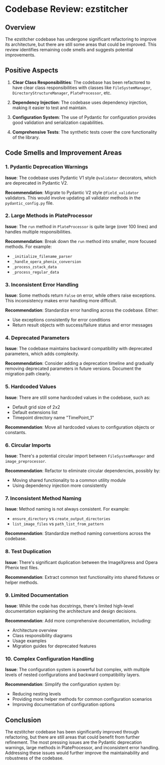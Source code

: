 # Codebase Review: ezstitcher

## Overview

The ezstitcher codebase has undergone significant refactoring to improve its architecture, but there are still some areas that could be improved. This review identifies remaining code smells and suggests potential improvements.

## Positive Aspects

1. **Clear Class Responsibilities**: The codebase has been refactored to have clear class responsibilities with classes like `FileSystemManager`, `DirectoryStructureManager`, `PlateProcessor`, etc.

2. **Dependency Injection**: The codebase uses dependency injection, making it easier to test and maintain.

3. **Configuration System**: The use of Pydantic for configuration provides good validation and serialization capabilities.

4. **Comprehensive Tests**: The synthetic tests cover the core functionality of the library.

## Code Smells and Improvement Areas

### 1. Pydantic Deprecation Warnings

**Issue**: The codebase uses Pydantic V1 style `@validator` decorators, which are deprecated in Pydantic V2.

**Recommendation**: Migrate to Pydantic V2 style `@field_validator` validators. This would involve updating all validator methods in the `pydantic_config.py` file.

### 2. Large Methods in PlateProcessor

**Issue**: The `run` method in `PlateProcessor` is quite large (over 100 lines) and handles multiple responsibilities.

**Recommendation**: Break down the `run` method into smaller, more focused methods. For example:
- `_initialize_filename_parser`
- `_handle_opera_phenix_conversion`
- `_process_zstack_data`
- `_process_regular_data`

### 3. Inconsistent Error Handling

**Issue**: Some methods return `False` on error, while others raise exceptions. This inconsistency makes error handling more difficult.

**Recommendation**: Standardize error handling across the codebase. Either:
- Use exceptions consistently for error conditions
- Return result objects with success/failure status and error messages

### 4. Deprecated Parameters

**Issue**: The codebase maintains backward compatibility with deprecated parameters, which adds complexity.

**Recommendation**: Consider adding a deprecation timeline and gradually removing deprecated parameters in future versions. Document the migration path clearly.

### 5. Hardcoded Values

**Issue**: There are still some hardcoded values in the codebase, such as:
- Default grid size of 2x2
- Default extensions list
- Timepoint directory name "TimePoint_1"

**Recommendation**: Move all hardcoded values to configuration objects or constants.

### 6. Circular Imports

**Issue**: There's a potential circular import between `FileSystemManager` and `image_preprocessor`.

**Recommendation**: Refactor to eliminate circular dependencies, possibly by:
- Moving shared functionality to a common utility module
- Using dependency injection more consistently

### 7. Inconsistent Method Naming

**Issue**: Method naming is not always consistent. For example:
- `ensure_directory` vs `create_output_directories`
- `list_image_files` vs `path_list_from_pattern`

**Recommendation**: Standardize method naming conventions across the codebase.

### 8. Test Duplication

**Issue**: There's significant duplication between the ImageXpress and Opera Phenix test files.

**Recommendation**: Extract common test functionality into shared fixtures or helper methods.

### 9. Limited Documentation

**Issue**: While the code has docstrings, there's limited high-level documentation explaining the architecture and design decisions.

**Recommendation**: Add more comprehensive documentation, including:
- Architecture overview
- Class responsibility diagrams
- Usage examples
- Migration guides for deprecated features

### 10. Complex Configuration Handling

**Issue**: The configuration system is powerful but complex, with multiple levels of nested configurations and backward compatibility layers.

**Recommendation**: Simplify the configuration system by:
- Reducing nesting levels
- Providing more helper methods for common configuration scenarios
- Improving documentation of configuration options

## Conclusion

The ezstitcher codebase has been significantly improved through refactoring, but there are still areas that could benefit from further refinement. The most pressing issues are the Pydantic deprecation warnings, large methods in PlateProcessor, and inconsistent error handling. Addressing these issues would further improve the maintainability and robustness of the codebase.
